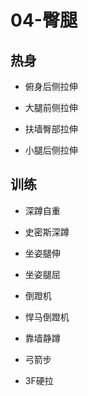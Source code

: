 # 04-臀腿

## 热身

- 俯身后侧拉伸


- 大腿前侧拉伸


- 扶墙臀部拉伸


- 小腿后侧拉伸



## 训练

- 深蹲自重


- 史密斯深蹲


- 坐姿腿伸


- 坐姿腿屈


- 倒蹬机


- 悍马倒蹬机


- 靠墙静蹲


- 弓箭步


- 3F硬拉



